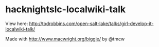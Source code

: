 # hacknightslc-localwiki-talk

View here: http://todrobbins.com/open-salt-lake/talks/girl-develop-it-localwiki-talk/

Made with http://www.macwright.org/biggie/ by @tmcw
